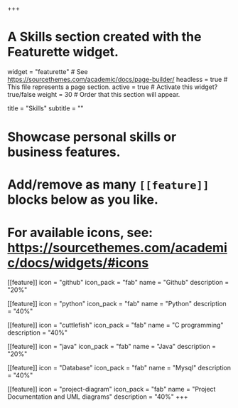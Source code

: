 +++
# A Skills section created with the Featurette widget.
widget = "featurette"  # See https://sourcethemes.com/academic/docs/page-builder/
headless = true  # This file represents a page section.
active = true  # Activate this widget? true/false
weight = 30  # Order that this section will appear.

title = "Skills"
subtitle = ""

# Showcase personal skills or business features.
# 
# Add/remove as many `[[feature]]` blocks below as you like.
# 
# For available icons, see: https://sourcethemes.com/academic/docs/widgets/#icons

[[feature]]
  icon = "github"
  icon_pack = "fab"
  name = "Github"
  description = "20%"
  
[[feature]]
  icon = "python"
  icon_pack = "fab"
  name = "Python"
  description = "40%"  
  
[[feature]]
  icon = "cuttlefish"
  icon_pack = "fab"
  name = "C programming"
  description = "40%"

[[feature]]
  icon = "java"
  icon_pack = "fab"
  name = "Java"
  description = "20%"

  [[feature]]
  icon = "Database"
  icon_pack = "fab"
  name = "Mysql"
  description = "40%"

  [[feature]]
  icon = "project-diagram"
  icon_pack = "fab"
  name = "Project Documentation and UML diagrams"
  description = "40%"
+++

